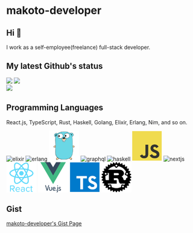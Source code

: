 # makoto-developer

## Hi 👋
I work as a self-employee(freelance) full-stack developer.

## My latest Github's status
<div>
  <img height="170px" src="https://github-readme-stats.vercel.app/api?username=tocoteron&count_private=true&show_icons=true&theme=transparent" />
  <img height="170px" src="https://github-readme-stats.vercel.app/api/top-langs/?username=makoto-developer&layout=compact&hide=javascript" />
</div>
<div>
  <img width="750px" src="https://github-readme-activity-graph.cyclic.app/graph?username=makoto-developer&custom_title=Github%20commits&hide_border=true&bg_color=white" />
</div>

## Programming Languages
React.js, TypeScript, Rust, Haskell, Golang, Elixir, Erlang, Nim, and so on.
<p align="left"> 
<img src="https://www.vectorlogo.zone/logos/elixir-lang/elixir-lang-icon.svg" alt="elixir" width="80" height="80"/>
<img src="https://www.vectorlogo.zone/logos/erlang/erlang-official.svg" alt="erlang" width="80" height="80"/>
<img src="https://raw.githubusercontent.com/devicons/devicon/master/icons/go/go-original.svg" alt="go" width="80" height="80"/>
<img src="https://www.vectorlogo.zone/logos/graphql/graphql-icon.svg" alt="graphql" width="80" height="80"/>
<img src="https://upload.wikimedia.org/wikipedia/commons/1/1c/Haskell-Logo.svg" alt="haskell" width="80" height="80"/>
<img src="https://raw.githubusercontent.com/devicons/devicon/master/icons/javascript/javascript-original.svg" alt="javascript" width="80" height="80"/>
<img src="https://cdn.worldvectorlogo.com/logos/nextjs-2.svg" alt="nextjs" width="80" height="80"/>
<img src="https://raw.githubusercontent.com/devicons/devicon/master/icons/react/react-original-wordmark.svg" alt="react" width="80" height="80"/>
<img src="https://raw.githubusercontent.com/devicons/devicon/master/icons/vuejs/vuejs-original-wordmark.svg" alt="vue" width="80" height="80"/>
<img src="https://raw.githubusercontent.com/devicons/devicon/master/icons/typescript/typescript-original.svg" alt="typescript" width="80" height="80"/>
<img src="https://raw.githubusercontent.com/devicons/devicon/master/icons/rust/rust-plain.svg" alt="rust" width="80" height="80"/>
</p>

## Gist
[makoto-developer's Gist Page](https://gist.github.com/makoto-developer)
